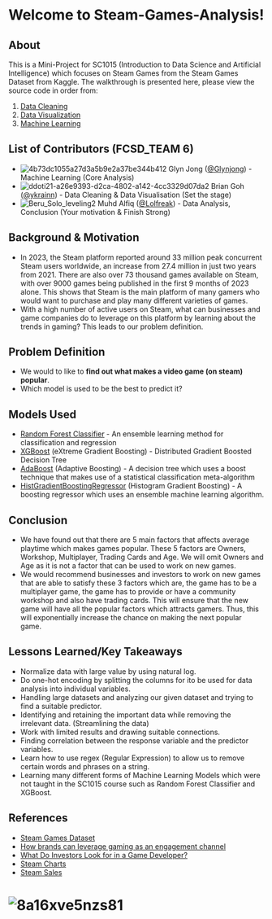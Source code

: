 # Welcome to Steam-Games-Analysis!
## About
This is a Mini-Project for SC1015 (Introduction to Data Science and Artificial Intelligence) which focuses on Steam Games from the Steam Games Dataset from Kaggle. The walkthrough is presented here, please view the source code in order from:
1. [Data Cleaning](https://github.com/Lolfreak/Steam-Games-Analysis/blob/main/data-cleaning.ipynb)
2. [Data Visualization](https://github.com/Lolfreak/Steam-Games-Analysis/blob/main/data_visualization.ipynb)
3. [Machine Learning](https://github.com/Lolfreak/Steam-Games-Analysis/blob/main/MachineLearning.ipynb)
## List of Contributors (FCSD_TEAM 6)
* ![4b73dc1055a27d3a5b9e2a37be344b412](https://github.com/Lolfreak/Steam-Games-Analysis/assets/70129212/39188377-9def-4118-8238-e70b6158a0c1) Glyn Jong ([@Glynjong](https://github.com/Glynjong)) - Machine Learning (Core Analysis)
* ![ddoti21-a26e9393-d2ca-4802-a142-4cc3329d07da2](https://github.com/Lolfreak/Steam-Games-Analysis/assets/70129212/4fea2ff8-b4e1-4a2b-9caa-06eb523ad547) Brian Goh ([@ykrainn](https://github.com/ykrainn)) - Data Cleaning & Data Visualisation (Set the stage)
* ![Beru_Solo_leveling2](https://github.com/Lolfreak/Steam-Games-Analysis/assets/70129212/29320996-d64d-4374-b3c7-638bb9b15668) Muhd Alfiq ([@Lolfreak](https://github.com/Lolfreak)) - Data Analysis, Conclusion (Your motivation & Finish Strong)
## Background & Motivation
- In 2023, the Steam platform reported around 33 million peak concurrent Steam users worldwide, an increase from 27.4 million in just two years from 2021. There are also over 73 thousand games available on Steam, with over 9000 games being published in the first 9 months of 2023 alone. This shows that Steam is the main platform of many gamers who would want to purchase and play many different varieties of games.
- With a high number of active users on Steam, what can businesses and game companies do to leverage on this platform by learning about the trends in gaming? This leads to our problem definition.
## Problem Definition
- We would to like to **find out what makes a video game (on steam) popular**.
- Which model is used to be the best to predict it?
## Models Used
- [Random Forest Classifier](https://scikit-learn.org/stable/modules/ensemble.html#random-forests) - An ensemble learning method for classification and regression
- [XGBoost](https://machinelearningmastery.com/feature-importance-and-feature-selection-with-xgboost-in-python/) (eXtreme Gradient Boosting) - Distributed Gradient Boosted Decision Tree
- [AdaBoost](https://scikit-learn.org/stable/modules/ensemble.html#adaboost) (Adaptive Boosting) - A decision tree which uses a boost technique that makes use of a statistical classification meta-algorithm
- [HistGradientBoostingRegressor](https://scikit-learn.org/stable/modules/ensemble.html) (Histogram Gradient Boosting) - A boosting regressor which uses an ensemble machine learning algorithm.
## Conclusion
- We have found out that there are 5 main factors that affects average playtime which makes games popular. These 5 factors are Owners, Workshop, Multiplayer, Trading Cards and Age. We will omit Owners and Age as it is not a factor that can be used to work on new games.
- We would recommend businesses and investors to work on new games that are able to satisfy these 3 factors which are, the game has to be a multiplayer game, the game has to provide or have a community workshop and also have trading cards. This will ensure that the new game will have all the popular factors which attracts gamers. Thus, this will exponentially increase the chance on making the next popular game. 
## Lessons Learned/Key Takeaways
- Normalize data with large value by using natural log.
- Do one-hot encoding by splitting the columns for ito be used for data analysis into individual variables.
- Handling large datasets and analyzing our given dataset and trying to find a suitable predictor.
- Identifying and retaining the important data while removing the irrelevant data. (Streamlining the data)
- Work with limited results and drawing suitable connections.
- Finding correlation between the response variable and the predictor variables.
- Learn how to use regex (Regular Expression) to allow us to remove certain words and phrases on a string.
- Learning many different forms of Machine Learning Models which were not taught in the SC1015 course such as Random Forest Classifier and XGBoost.
## References
- [Steam Games Dataset](https://www.kaggle.com/datasets/nikdavis/steam-store-games?resource=download)
- [How brands can leverage gaming as an engagement channel](https://www.warc.com/newsandopinion/opinion/how-brands-can-leverage-gaming-as-an-engagement-channel/en-gb/3931)
- [What Do Investors Look for in a Game Developer?](https://www.gamedeveloper.com/business/what-do-investors-look-for-in-a-game-developer-)
- [Steam Charts](https://steamdb.info/charts/)
- [Steam Sales](https://steamdb.info/sales/)
# ![8a16xve5nzs81](https://github.com/Lolfreak/Steam-Games-Analysis/assets/70129212/2bda4f79-751f-4f6d-8644-9b569c2c0210)
